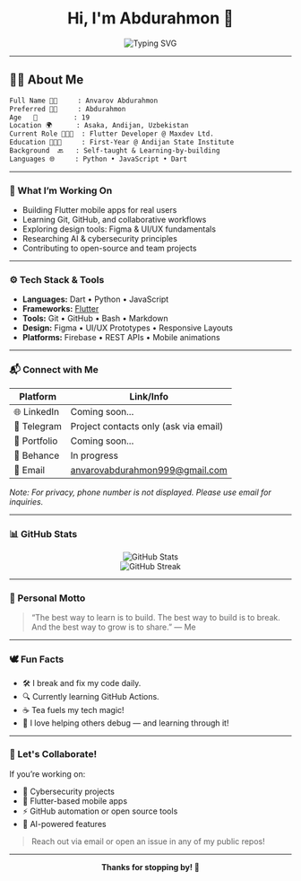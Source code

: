 
<h1 align="center">Hi, I'm Abdurahmon 👋</h1>

<p align="center">
  <img src="https://readme-typing-svg.herokuapp.com?center=true&vCenter=true&color=36BCF7&size=22&lines=Flutter+Dev+%F0%9F%93%B1;AI+Enthusiast+%F0%9F%94%A5;Cybersecurity+Curious+%F0%9F%92%BB;Open+Source+Lover+%F0%9F%91%8D" alt="Typing SVG"/>
</p>

---

## 🧑‍💻 About Me

```txt
Full Name 👋🏻     : Anvarov Abdurahmon
Preferred 👍🏻     : Abdurahmon
Age   🔢         : 19
Location 🌍      : Asaka, Andijan, Uzbekistan 
Current Role 👨🏻‍💻  : Flutter Developer @ Maxdev Ltd.
Education 🧑🏻‍🎓     : First-Year @ Andijan State Institute
Background  🔙   : Self-taught & Learning-by-building
Languages 🌐     : Python • JavaScript • Dart
```

---

### 🔭 What I’m Working On
- Building Flutter mobile apps for real users
- Learning Git, GitHub, and collaborative workflows
- Exploring design tools: Figma & UI/UX fundamentals
- Researching AI & cybersecurity principles
- Contributing to open-source and team projects

---

### ⚙️ Tech Stack & Tools

- **Languages:** Dart • Python • JavaScript
- **Frameworks:** [Flutter](https://flutter.dev/)
- **Tools:** Git • GitHub • Bash • Markdown
- **Design:** Figma • UI/UX Prototypes • Responsive Layouts
- **Platforms:** Firebase • REST APIs • Mobile animations

---

### 📬 Connect with Me

| Platform   | Link/Info                                      |
|------------|------------------------------------------------|
| 🌐 LinkedIn   | Coming soon...                                 |
| 💬 Telegram   | Project contacts only (ask via email)           |
| 📝 Portfolio  | Coming soon...                                 |
| 🎨 Behance    | In progress                                    |
| 📧 Email      | anvarovabdurahmon999@gmail.com                 |

_Note: For privacy, phone number is not displayed. Please use email for inquiries._

---

### 📊 GitHub Stats

<p align="center">
  <img src="https://github-readme-stats.vercel.app/api?username=AbdurahmonDev&show_icons=true&theme=tokyonight&hide_title=true" alt="GitHub Stats" />
  <br />
  <img src="https://github-readme-streak-stats.herokuapp.com/?user=AbdurahmonDev&theme=tokyonight" alt="GitHub Streak" />
</p>

---

### 💫 Personal Motto

> “The best way to learn is to build. The best way to build is to break. And the best way to grow is to share.” — Me

---

### 🕊️ Fun Facts

- 🛠 I break and fix my code daily.
- 🔍 Currently learning GitHub Actions.
- ☕ Tea fuels my tech magic!
- 💬 I love helping others debug — and learning through it!

---

### 🤝 Let's Collaborate!

If you’re working on:
- 🔐 Cybersecurity projects
- 📱 Flutter-based mobile apps
- ⚡ GitHub automation or open source tools
- 🧠 AI-powered features

> Reach out via email or open an issue in any of my public repos!

---

<p align="center"><b>Thanks for stopping by! 🎯</b></p>
